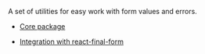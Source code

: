 A set of utilities for easy work with form values and errors.

- [Core package](https://github.com/vtaits/form-schema/tree/master/packages)

- [Integration with react-final-form](https://github.com/vtaits/form-schema/tree/master/packages/react-final-form-schema)
